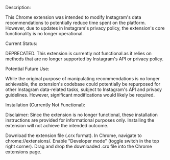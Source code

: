 Description:

This Chrome extension was intended to modify Instagram's data recommendations to potentially reduce time spent on the platform. However, due to updates in Instagram's privacy policy, the extension's core functionality is no longer operational.

Current Status:

DEPRECATED. This extension is currently not functional as it relies on methods that are no longer supported by Instagram's API or privacy policy.

Potential Future Use:

While the original purpose of manipulating recommendations is no longer achievable, the extension's codebase could potentially be repurposed for other Instagram data-related tasks, subject to Instagram's API and privacy guidelines. However, significant modifications would likely be required.

Installation (Currently Not Functional):

Disclaimer: Since the extension is no longer functional, these installation instructions are provided for informational purposes only. Installing the extension will not achieve the intended outcome.

Download the extension file (.crx format).
In Chrome, navigate to chrome://extensions/.
Enable "Developer mode" (toggle switch in the top right corner).
Drag and drop the downloaded .crx file into the Chrome extensions page.
